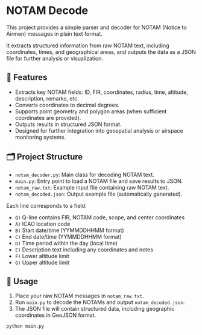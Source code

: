 # NOTAM Decode

This project provides a simple parser and decoder for NOTAM (Notice to Airmen) messages in plain text format.

It extracts structured information from raw NOTAM text, including coordinates, times, and geographical areas, and outputs the data as a JSON file for further analysis or visualization.

## 🔧 Features

- Extracts key NOTAM fields: ID, FIR, coordinates, radius, time, altitude, description, remarks, etc.
- Converts coordinates to decimal degrees.
- Supports point geometry and polygon areas (when sufficient coordinates are provided).
- Outputs results in structured JSON format.
- Designed for further integration into geospatial analysis or airspace monitoring systems.

## 🗂️ Project Structure

- `notam_decoder.py`: Main class for decoding NOTAM text.
- `main.py`: Entry point to load a NOTAM file and save results to JSON.
- `notam_raw.txt`: Example input file containing raw NOTAM text.
- `notam_decoded.json`: Output example file (automatically generated).


Each line corresponds to a field:

- `Q)` Q-line contains FIR, NOTAM code, scope, and center coordinates
- `A)` ICAO location code
- `B)` Start date/time (YYMMDDHHMM format)
- `C)` End date/time (YYMMDDHHMM format)
- `D)` Time period within the day (local time)
- `E)` Description text including any coordinates and notes
- `F)` Lower altitude limit
- `G)` Upper altitude limit

## 🚀 Usage

1. Place your raw NOTAM messages in `notam_raw.txt`.
2. Run `main.py` to decode the NOTAMs and output `notam_decoded.json`.
3. The JSON file will contain structured data, including geographic coordinates in GeoJSON format.

```bash
python main.py

